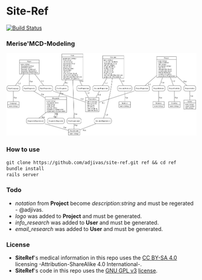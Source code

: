 # Site-Ref

[![Build Status](https://travis-ci.org/adjivas/site-ref.svg?branch=master)](https://travis-ci.org/adjivas/site-ref)

### Merise'MCD-Modeling
![Screen Shot](mcd.png)

### How to use
```shell
git clone https://github.com/adjivas/site-ref.git ref && cd ref
bundle install
rails server
```

### Todo
* *notation* from **Project** become *description:string* and must be regerated - @adjivas.
* *logo* was added to **Project** and must be generated.
* *info_research* was added to **User** and must be generated.
* *email_research* was added to **User** and must be generated.

### License
* **SiteRef**'s medical information in this repo uses the [CC BY-SA 4.0](http://creativecommons.org/licenses/by-sa/4.0) licensing -Attribution-ShareAlike 4.0 International-.
* **SiteRef**'s code in this repo uses the [GNU GPL v3](http://www.gnu.org/licenses/gpl-3.0.html) [license](LICENSE).
